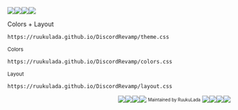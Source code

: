 <img src="https://placehold.co/50x50/9e9cd4/9e9cd4.png"/><img src="https://placehold.co/50x50/4944a0/4944a0.png"/><img src="https://placehold.co/50x50/2b295f/2b295f.png"/><img src="https://placehold.co/50x50/171633/171633.png"/>

Colors + Layout
```
https://ruukulada.github.io/DiscordRevamp/theme.css
```
<sub>Colors</sub>
```
https://ruukulada.github.io/DiscordRevamp/colors.css
```
<sub>Layout</sub>
```
https://ruukulada.github.io/DiscordRevamp/layout.css
```
<p align="right">
<img src="https://placehold.co/14x14/171633/171633.png"/><img src="https://placehold.co/14x14/2b295f/2b295f.png"/><img src="https://placehold.co/14x14/4944a0/4944a0.png"/><img src="https://placehold.co/14x14/9e9cd4/9e9cd4.png"/>
<sup><sub>Maintained by RuukuLada</sub></sup>
<img src="https://placehold.co/14x14/9e9cd4/9e9cd4.png"/><img src="https://placehold.co/14x14/4944a0/4944a0.png"/><img src="https://placehold.co/14x14/2b295f/2b295f.png"/><img src="https://placehold.co/14x14/171633/171633.png"/>
</p>
